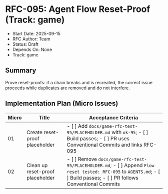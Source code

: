 # RFC-095: Agent Flow Reset-Proof (Track: game)

- Start Date: 2025-09-15
- RFC Author: Team
- Status: Draft
- Depends On: None
- Track: game

## Summary

Prove reset-proofs: if a chain breaks and is recreated, the correct issue proceeds while duplicates are removed and do not interfere.

## Implementation Plan (Micro Issues)

| Micro | Title | Acceptance Criteria |
|-------|-------|---------------------|
| 01    | Create reset-proof placeholder | - [ ] Add `docs/game-rfc-test-95/PLACEHOLDER.md` with `ok-95`; - [ ] Build passes; - [ ] PR uses Conventional Commits and links RFC-095 |
| 02    | Clean up reset-proof placeholder | - [ ] Remove `docs/game-rfc-test-95/PLACEHOLDER.md`; - [ ] Append `Flow reset tested: RFC-095` to `AGENTS.md`; - [ ] Build passes; - [ ] PR follows Conventional Commits |


<!-- sync: trigger 095 -->
